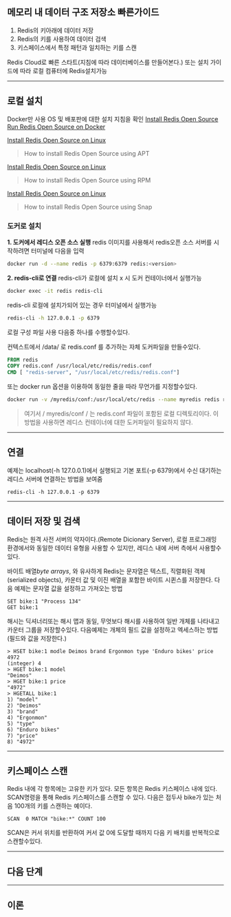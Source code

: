 ##  메모리 내 데이터 구조 저장소 빠른가이드
1. Redis의 키아래에 데이터 저장
2. Redis의 키를 사용하여 데이터 검색
3. 키스페이스에서 특정 패턴과 일치하는 키를 스캔

Redis Cloud로 빠른 스타트(지침에 따라 데이터베이스를 만들어본다.) 또는 설치 가이드에 따라 로컬 컴퓨터에 Redis설치가능

---

## 로컬 설치
Docker만 사용 OS 및 배포판에 대한 설치 지침을 확인
[Install Redis Open Source](https://redis.io/docs/latest/operate/oss_and_stack/install/install-stack/)
[Run Redis Open Source on Docker](https://redis.io/docs/latest/operate/oss_and_stack/install/install-stack/docker/)

[Install Redis Open Source on Linux](https://redis.io/docs/latest/operate/oss_and_stack/install/install-stack/apt/)
> How to install Redis Open Source using APT

[Install Redis Open Source on Linux](https://redis.io/docs/latest/operate/oss_and_stack/install/install-stack/rpm/)
> How to install Redis Open Source using RPM

[Install Redis Open Source on Linux](https://redis.io/docs/latest/operate/oss_and_stack/install/install-stack/snap/)
> How to install Redis Open Source using Snap

### **도커로 설치**

**1. 도커에서 레디스 오픈 소스 실행**
redis 이미지를 사용해서 redis오픈 소스 서버를 시작하려면 터미널에 다음을 입력
```bash
docker run -d --name redis -p 6379:6379 redis:<version>
```

**2. redis-cli로 연결**
redis-cli가 로컬에 설치 x 시 도커 컨테이너에서 실행가능
```bash
docker exec -it redis redis-cli
```
redis-cli 로컬에 설치가되어 있는 경우 터미널에서 실행가능
```bash
redis-cli -h 127.0.0.1 -p 6379
```

로컬 구성  파일 사용
다음중  하나를 수행할수있다.

컨텍스트에서 /data/ 로 redis.conf 를  추가하는 자체 도커파일을 만들수있다.
```dockerfile
FROM redis
COPY redis.conf /usr/local/etc/redis/redis.conf
CMD [ "redis-server", "/usr/local/etc/redis/redis.conf"]
```
 또는 docker run 옵션을 이용하여 동일한 줄을 따라 무언가를 지정할수있다.
 ```bash
 docker run -v /myredis/conf:/usr/local/etc/redis --name myredis redis redis-sever /usr/local/etc/redis/redis.conf
 ```
 > 여기서 / myredis/conf / 는 redis.conf 파일이 포함된 로컬 디렉토리이다. 이방법을 사용하면 레디스 컨테이너에 대한 도커파일이 필요하지 않다.
 
 ---

##  연결
예제는 localhost(-h 127.0.0.1)에서 실행되고 기본 포트(-p 6379)에서  수신 대기하는 레디스 서버에  연결하는 방법을 보여줌
```redis-cli
redis-cli -h 127.0.0.1 -p 6379
```

---

## 데이터 저장 및  검색
Redis는 원격 사전 서버의 약자이다.(Remote Dicionary Server), 로컬 프로그래밍 환경에서와 동일한 데이터 유형을 사용할 수 있지만, 레디스 내에 서버  측에서 사용할수있다.

바이트 배열*byte arrays*, 와 유사하게 Redis는 문자열은  텍스트, 직렬화된 객체(serialized objects), 카운터 값 및 이진 배열을 포함한 바이트 시퀸스를 저장한다. 다음 예제는 문자열 값을 설정하고 가져오는 방법
``` redis-cli
SET bike:1 "Process 134"
GET bike:1
```
 해시는 딕셔너리또는 해시  맵과 동일, 무엇보다  해시를 사용하여 일반 개체를 나타내고 카운터 그룹을 저장할수있다. 다음예제는 개체의 필드 값을 설정하고 엑세스하는 방법 (필드와 값을 저장한다.)
 ```redis-cli
 > HSET bike:1 modle Deimos brand Ergonmon type 'Enduro bikes' price 4972
 (integer) 4
 > HGET bike:1 model
 "Deimos"
 > HGET bike:1 price
 "4972"
 > HGETALL bike:1
1) "model"
2) "Deimos"
3) "brand"
4) "Ergonmon"
5) "type"
6) "Enduro bikes"
7) "price"
8) "4972"
 ```
---
## 키스페이스 스캔
Redis 내에 각 항목에는 고유한 키가 있다. 모든  항목은 Redis 키스페이스 내에 있다. SCAN명령을 통해 Redis 키스페이스를 스캔할 수 있다. 다음은 접두사 bike가 있는 처음 100개의 키를 스캔하는 예이다.
```redis-cli
SCAN  0 MATCH "bike:*" COUNT 100
```
SCAN은 커서 위치를  반환하여 커서  값 0에 도달할 때까지 다음 키 배치를 반복적으로 스캔할수있다.

---
## 다음 단계

---

## 이론
